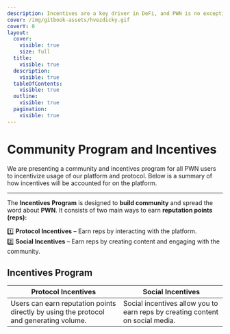 ```yaml
---
description: Incentives are a key driver in DeFi, and PWN is no exception.
cover: /img/gitbook-assets/hvezdicky.gif
coverY: 0
layout:
  cover:
    visible: true
    size: full
  title:
    visible: true
  description:
    visible: true
  tableOfContents:
    visible: true
  outline:
    visible: true
  pagination:
    visible: true
---
```


# Community Program and Incentives

We are presenting a community and incentives program for all PWN users to incentivize usage of our platform and protocol. Below is a summary of how incentives will be accounted for on the platform.

***

The **Incentives Program** is designed to **build community** and spread the word about **PWN**. It consists of two main ways to earn **reputation points (reps):**

1️⃣ **Protocol Incentives** – Earn reps by interacting with the platform.\
2️⃣ **Social Incentives** – Earn reps by creating content and engaging with the community.

## Incentives Program

| Protocol Incentives                                                                    | Social Incentives                                                             |
| -------------------------------------------------------------------------------------- | ----------------------------------------------------------------------------- |
| Users can earn reputation points directly by using the protocol and generating volume. | Social incentives allow you to earn reps by creating content on social media. |
